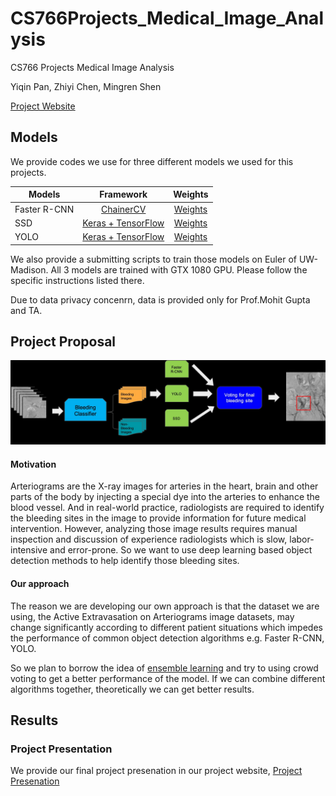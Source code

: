 # CS766Projects_Medical_Image_Analysis
CS766  Projects Medical Image Analysis

Yiqin Pan, Zhiyi Chen, Mingren Shen

[Project Website](https://sites.google.com/wisc.edu/cs766-spring2019-bleedingsite/home)

## Models

We provide codes we use for three different models we used for this projects.

| Models        |      Framework     |       Weights           | 
| ---------------- |:-------------------------------------------------------------------:|:-------------------------------------------------------------:| 
| Faster R-CNN   |   [ChainerCV](https://github.com/chainer/chainercv/tree/master/examples/faster_rcnn)   | [Weights](https://drive.google.com/a/wisc.edu/file/d/1nLUmV_aFQP74gn6lGTJ2byojG5rD7OIx/view?usp=sharing)   |
| SSD   | [Keras + TensorFlow](https://github.com/qqwweee/keras-yolo3)    | [Weights](https://drive.google.com/a/wisc.edu/file/d/1TqsYJCWyrOGUtnqnIf82UWdeagtz--v6/view?usp=sharing)    | 
| YOLO | [Keras + TensorFlow](https://github.com/pierluigiferrari/ssd_keras)        | [Weights](https://drive.google.com/a/wisc.edu/file/d/12bYVJbjeX6We94H_1AvbDyMmojDApDLa/view?usp=sharing)     | 

We also provide a submitting scripts to train those models on Euler of UW-Madison. All 3 models are trained with GTX 1080 GPU. Please follow the specific instructions listed there.

Due to data privacy concenrn, data is provided only for Prof.Mohit Gupta and TA.

## Project Proposal

![Project Pipeline](Archive/project_structure.jpg)

#### Motivation

Arteriograms are the X-ray images for arteries in the heart, brain and other parts of the body by injecting a special dye into the arteries to enhance the blood vessel. And in real-world practice, radiologists are required to identify the bleeding sites in the image to provide information for future medical intervention. However, analyzing those image results requires manual inspection and discussion of experience radiologists which is slow, labor-intensive and error-prone. So we want to use deep learning based object detection methods to help identify those bleeding sites. 

#### Our approach

The reason we are developing our own approach is that the dataset we are using, the Active Extravasation on Arteriograms image datasets, may change significantly according to different patient situations which impedes the performance of common object detection algorithms e.g. Faster R-CNN, YOLO. 

So we plan to borrow the idea of [ensemble learning](https://en.wikipedia.org/wiki/Ensemble_learning) and try to using crowd voting to get a better performance of the model. If we can combine different algorithms together, theoretically we can get better results.

## Results

### Project Presentation

We provide our final project presenation in our project website, [Project Presenation](https://sites.google.com/wisc.edu/cs766-spring2019-bleedingsite/home/final-presentation)